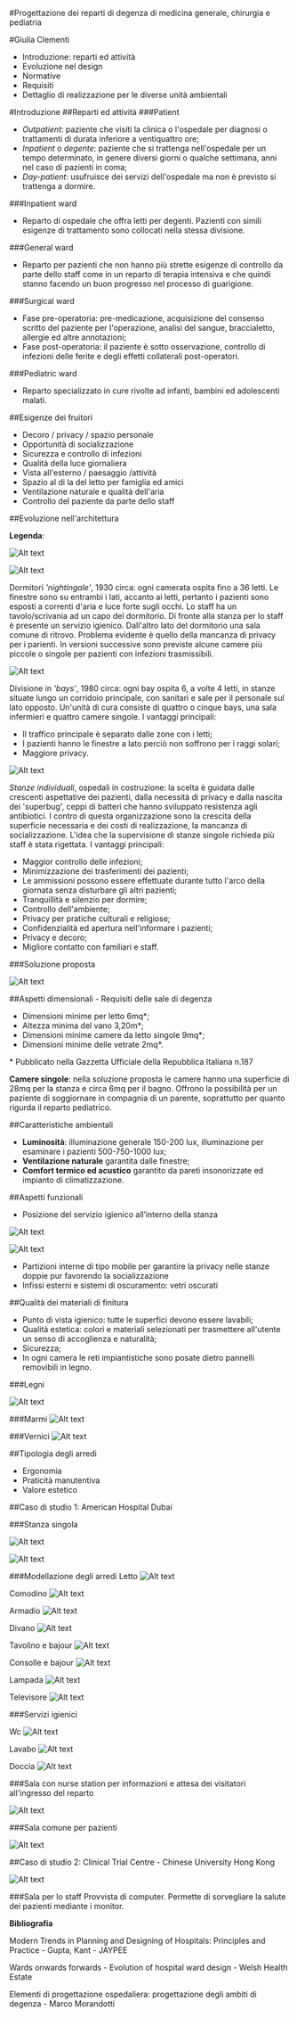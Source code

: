 #Progettazione dei reparti di degenza di medicina generale, chirurgia e pediatria


#Giulia Clementi

  *  Introduzione: reparti ed attività
  *  Evoluzione nel design
  *  Normative
  *  Requisiti
  *  Dettaglio di realizzazione per le diverse unità ambientali

#Introduzione
##Reparti ed attività
###Patient

* *Outpatient*: paziente che visiti la clinica o l'ospedale per diagnosi o trattamenti di durata inferiore a ventiquattro ore;
* *Inpatient* o *degente*: paziente che si trattenga nell'ospedale per un tempo determinato, in genere diversi giorni o qualche settimana, anni nel caso di pazienti in coma;
* *Day-patient*: usufruisce dei servizi dell'ospedale ma non è previsto si trattenga a dormire.      

###Inpatient ward

* Reparto di ospedale che offra letti per degenti. Pazienti con simili esigenze di trattamento sono collocati nella stessa divisione.

###General ward
* Reparto per pazienti che non hanno più strette esigenze di controllo da parte dello staff come in un reparto di terapia intensiva e che quindi stanno facendo un buon progresso nel processo di guarigione.

###Surgical ward
* Fase pre-operatoria: pre-medicazione, acquisizione del consenso scritto del paziente per l'operazione, analisi del sangue, braccialetto, allergie ed altre annotazioni;
* Fase post-operatoria: il paziente è sotto osservazione, controllo di infezioni delle ferite e degli effetti collaterali post-operatori.

###Pediatric ward
* Reparto specializzato in cure rivolte ad infanti, bambini ed adolescenti malati. 

##Esigenze dei fruitori

* Decoro / privacy / spazio personale
* Opportunità di socializzazione
* Sicurezza e controllo di infezioni
* Qualità della luce giornaliera
* Vista all'esterno / paesaggio /attività
* Spazio al di la del letto per famiglia ed amici
* Ventilazione naturale e qualità dell'aria
* Controllo del paziente da parte dello staff

##Evoluzione nell'architettura

**Legenda**: 

![Alt text](img/legenda.jpg)

![Alt text](img/NIGHTINGALE.jpg)

Dormitori *'nightingale'*, 1930 circa: ogni camerata ospita fino a 36 letti. Le finestre sono su entrambi i lati, accanto ai letti, pertanto i pazienti sono esposti a correnti d'aria e luce forte sugli occhi. Lo staff ha un tavolo/scrivania ad un capo del dormitorio. Di fronte alla stanza per lo staff è presente un servizio igienico. Dall'altro lato del dormitorio una sala comune di ritrovo. Problema evidente è quello della mancanza di privacy per i parienti. In versioni successive sono previste alcune camere più piccole o singole per pazienti con infezioni trasmissibili.

![Alt text](img/BAYS.jpg)

Divisione in *'bays'*, 1980 circa: ogni bay ospita 6, a volte 4 letti, in stanze situate lungo un corridoio principale, con sanitari e sale per il personale sul lato opposto. Un'unità di cura consiste di quattro o cinque bays, una sala infermieri e quattro camere singole.
I vantaggi principali:

* Il traffico principale è separato dalle zone con i letti;
* I pazienti hanno le finestre a lato perciò non soffrono per i raggi solari;
* Maggiore privacy.

![Alt text](img/STANZE_SINGOLE.jpg)

*Stanze individuali*, ospedali in costruzione: la scelta è guidata dalle crescenti aspettative dei pazienti, dalla necessità di privacy e dalla nascita dei 'superbug', ceppi di batteri che hanno sviluppato resistenza agli antibiotici. I contro di questa organizzazione sono la crescita della superficie necessaria e dei costi di realizzazione, la mancanza di socializzazione. L'idea che la supervisione di stanze singole richieda più staff è stata rigettata.
I vantaggi principali:

* Maggior controllo delle infezioni;
* Minimizzazione dei trasferimenti dei pazienti;
* Le ammissioni possono essere effettuate durante tutto l'arco della giornata senza disturbare gli altri pazienti;
* Tranquillità e silenzio per dormire;
* Controllo dell'ambiente;
* Privacy per pratiche culturali e religiose;
* Confidenzialità ed apertura nell'informare i pazienti;
* Privacy e decoro;
* Migliore contatto con familiari e staff.

###Soluzione proposta

![Alt text](img/pianta.jpg)

##Aspetti dimensionali - Requisiti delle sale di degenza

* Dimensioni minime per letto 6mq*;
* Altezza minima del vano 3,20m*;
* Dimensioni minime camere da letto singole 9mq*;
* Dimensioni minime delle vetrate 2mq*.

 \* Pubblicato nella Gazzetta Ufficiale della Repubblica Italiana n.187

**Camere singole**: nella soluzione proposta le camere hanno una superficie di 28mq per la stanza e circa 6mq per il bagno. Offrono la possibilità per un paziente di soggiornare in compagnia di un parente, soprattutto per quanto rigurda il reparto pediatrico.

##Caratteristiche ambientali

* **Luminosità**: illuminazione generale 150-200 lux, illuminazione per esaminare i pazienti 500-750-1000 lux;
* **Ventilazione naturale** garantita dalle finestre;
* **Comfort termico ed acustico** garantito da pareti insonorizzate ed impianto di climatizzazione.

##Aspetti funzionali

* Posizione del servizio igienico all’interno della stanza

![Alt text](img/TOILET_OUTBOARD_SIDEBYSIDE.jpg)

![Alt text](img/OUTBOARD.png)

* Partizioni interne di tipo mobile per garantire la privacy nelle stanze doppie pur favorendo la socializzazione
* Infissi esterni e sistemi di oscuramento: vetri oscurati

##Qualità dei materiali di finitura

* Punto di vista igienico: tutte le superfici devono essere lavabili;
* Qualità estetica: colori e materiali selezionati per trasmettere all'utente un senso di accoglienza e naturalità;
* Sicurezza;
* In ogni camera le reti impiantistiche sono posate dietro pannelli removibili in legno.

###Legni

![Alt text](img/legni.jpg)

###Marmi
![Alt text](img/marmi.jpg)

###Vernici
![Alt text](img/wall.jpg)

##Tipologia degli arredi

* Ergonomia
* Praticità manutentiva
* Valore estetico

##Caso di studio 1: American Hospital Dubai

###Stanza singola

![Alt text](img/1p.jpg)

![Alt text](img/2p.jpg)

###Modellazione degli arredi
Letto
![Alt text](img/2.jpg)

Comodino
![Alt text](img/3.jpg)

Armadio
![Alt text](img/4.jpg)

Divano
![Alt text](img/5.jpg)

Tavolino e bajour
![Alt text](img/8.jpg)

Consolle e bajour
![Alt text](img/9.jpg)

Lampada
![Alt text](img/10.jpg)

Televisore
![Alt text](img/11.jpg)

###Servizi igienici

Wc 
![Alt text](img/13.jpg)

Lavabo
![Alt text](img/12.jpg)

Doccia
![Alt text](img/14.jpg)

###Sala con nurse station per informazioni e attesa dei visitatori all'ingresso del reparto

![Alt text](img/4p.jpg)

###Sala comune per pazienti

![Alt text](img/3p.jpg)

##Caso di studio 2: Clinical Trial Centre - Chinese University Hong Kong

![Alt text](img/staff.jpg)

###Sala per lo staff
Provvista di computer. Permette di sorvegliare la salute dei pazienti mediante i monitor.

**Bibliografia**

Modern Trends in Planning and Designing of Hospitals: Principles and Practice - Gupta, Kant - JAYPEE

Wards onwards forwards - Evolution of hospital ward design - Welsh Health Estate

Elementi di progettazione ospedaliera: progettazione degli ambiti di degenza - Marco Morandotti




